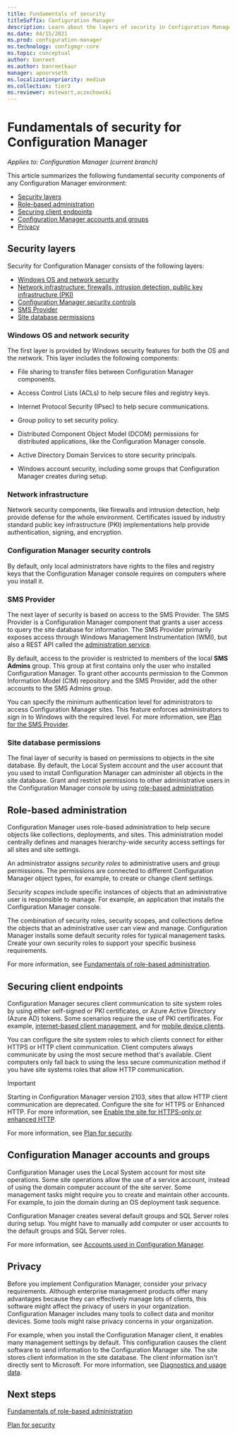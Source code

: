 ```yaml
---
title: Fundamentals of security
titleSuffix: Configuration Manager
description: Learn about the layers of security in Configuration Manager.
ms.date: 04/15/2021
ms.prod: configuration-manager
ms.technology: configmgr-core
ms.topic: conceptual
author: banreet
ms.author: banreetkaur
manager: apoorvseth
ms.localizationpriority: medium
ms.collection: tier3
ms.reviewer: mstewart,aczechowski
---
```


# Fundamentals of security for Configuration Manager

*Applies to: Configuration Manager (current branch)*

This article summarizes the following fundamental security components of any Configuration Manager environment:

- [Security layers](#security-layers)
- [Role-based administration](#role-based-administration)
- [Securing client endpoints](#securing-client-endpoints)
- [Configuration Manager accounts and groups](#configuration-manager-accounts-and-groups)
- [Privacy](#privacy)

## Security layers

Security for Configuration Manager consists of the following layers:

- [Windows OS and network security](#windows-os-and-network-security)
- [Network infrastructure: firewalls, intrusion detection, public key infrastructure (PKI)](#network-infrastructure)
- [Configuration Manager security controls](#configuration-manager-security-controls)
- [SMS Provider](#sms-provider)
- [Site database permissions](#site-database-permissions)

### Windows OS and network security

The first layer is provided by Windows security features for both the OS and the network. This layer includes the following components:

- File sharing to transfer files between Configuration Manager components.

- Access Control Lists (ACLs) to help secure files and registry keys.

- Internet Protocol Security (IPsec) to help secure communications.

- Group policy to set security policy.

- Distributed Component Object Model (DCOM) permissions for distributed applications, like the Configuration Manager console.

- Active Directory Domain Services to store security principals.

- Windows account security, including some groups that Configuration Manager creates during setup.

### Network infrastructure

Network security components, like firewalls and intrusion detection, help provide defense for the whole environment. Certificates issued by industry standard public key infrastructure (PKI) implementations help provide authentication, signing, and encryption.

### Configuration Manager security controls

By default, only local administrators have rights to the files and registry keys that the Configuration Manager console requires on computers where you install it.

### SMS Provider

The next layer of security is based on access to the SMS Provider. The SMS Provider is a Configuration Manager component that grants a user access to query the site database for information. The SMS Provider primarily exposes access through Windows Management Instrumentation (WMI), but also a REST API called the [administration service](../../develop/adminservice/overview.md).

By default, access to the provider is restricted to members of the local **SMS Admins** group. This group at first contains only the user who installed Configuration Manager. To grant other accounts permission to the Common Information Model (CIM) repository and the SMS Provider, add the other accounts to the SMS Admins group.

You can specify the minimum authentication level for administrators to access Configuration Manager sites. This feature enforces administrators to sign in to Windows with the required level. <!--1357013--> For more information, see [Plan for the SMS Provider](../plan-design/hierarchy/plan-for-the-sms-provider.md#authentication).

### Site database permissions

The final layer of security is based on permissions to objects in the site database. By default, the Local System account and the user account that you used to install Configuration Manager can administer all objects in the site database. Grant and restrict permissions to other administrative users in the Configuration Manager console by using [role-based administration](#role-based-administration).

## Role-based administration

Configuration Manager uses role-based administration to help secure objects like collections, deployments, and sites. This administration model centrally defines and manages hierarchy-wide security access settings for all sites and site settings.

An administrator assigns *security roles* to administrative users and group permissions. The permissions are connected to different Configuration Manager object types, for example, to create or change client settings.

*Security scopes* include specific instances of objects that an administrative user is responsible to manage. For example, an application that installs the Configuration Manager console.

The combination of security roles, security scopes, and collections define the objects that an administrative user can view and manage. Configuration Manager installs some default security roles for typical management tasks. Create your own security roles to support your specific business requirements.

For more information, see [Fundamentals of role-based administration](fundamentals-of-role-based-administration.md).

## Securing client endpoints

Configuration Manager secures client communication to site system roles by using either self-signed or PKI certificates, or Azure Active Directory (Azure AD) tokens. Some scenarios require the use of PKI certificates. For example, [internet-based client management](../clients/manage/plan-internet-based-client-management.md), and for [mobile device clients](../../mdm/plan-design/plan-on-premises-mdm.md).

You can configure the site system roles to which clients connect for either HTTPS or HTTP client communication. Client computers always communicate by using the most secure method that's available. Client computers only fall back to using the less secure communication method if you have site systems roles that allow HTTP communication.

> [!IMPORTANT]
> Starting in Configuration Manager version 2103, sites that allow HTTP client communication are deprecated. Configure the site for HTTPS or Enhanced HTTP. For more information, see [Enable the site for HTTPS-only or enhanced HTTP](../servers/deploy/install/list-of-prerequisite-checks.md#enable-site-system-roles-for-https-or-enhanced-http).<!-- 9390933,9572265 -->

For more information, see [Plan for security](../plan-design/security/plan-for-security.md).

## Configuration Manager accounts and groups

Configuration Manager uses the Local System account for most site operations. Some site operations allow the use of a service account, instead of using the domain computer account of the site server. Some management tasks might require you to create and maintain other accounts. For example, to join the domain during an OS deployment task sequence.

Configuration Manager creates several default groups and SQL Server roles during setup. You might have to manually add computer or user accounts to the default groups and SQL Server roles.

For more information, see [Accounts used in Configuration Manager](../plan-design/hierarchy/accounts.md).

## Privacy

Before you implement Configuration Manager, consider your privacy requirements. Although enterprise management products offer many advantages because they can effectively manage lots of clients, this software might affect the privacy of users in your organization. Configuration Manager includes many tools to collect data and monitor devices. Some tools might raise privacy concerns in your organization.

For example, when you install the Configuration Manager client, it enables many management settings by default. This configuration causes the client software to send information to the Configuration Manager site. The site stores client information in the site database. The client information isn't directly sent to Microsoft. For more information, see [Diagnostics and usage data](../plan-design/diagnostics/diagnostics-and-usage-data.md).

## Next steps

[Fundamentals of role-based administration](fundamentals-of-role-based-administration.md)

[Plan for security](../plan-design/security/plan-for-security.md)
